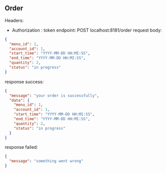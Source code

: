 ## Order
Headers:
- Authorization : token
  endpoint: POST localhost:8181/order
  request body:

```json
{
  "menu_id": 1,
  "account_id": 1,
  "start_time": "YYYY-MM-DD HH:MI:SS",
  "end_time": "YYYY-MM-DD HH:MI:SS",
  "quantity": 2,
  "status": "in progress"
}
```

response success:

```json
{
  "message": "your order is successfully",
  "data": {
    "menu_id": 1,
    "account_id": 1,
    "start_time": "YYYY-MM-DD HH:MI:SS",
    "end_time": "YYYY-MM-DD HH:MI:SS",
    "quantity": 2,
    "status": "in progress"
  }
}
```
response failed:
```json
{
  "message": "something went wrong"
}
```